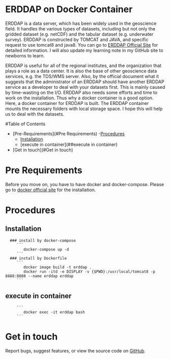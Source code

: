    ERDDAP on Docker Container 
==============================


ERDDAP is a data server, which has been widely used in the geoscience field. It handles the various types of datasets, including but not only the gridded dataset (e.g. netCDF) and the tabular dataset (e.g. underwater survey). ERDDAP is constructed by TOMCAT and JAVA, and specific request to use tomcat8 and java8. You can go to [ERDDAP  Official Site](https://coastwatch.pfeg.noaa.gov/erddap/index.html) for detailed information. I will also update my learning note in my GitHub site to newborns to learn. 

ERDDAP is useful for all of the regional institutes, and the organization that plays a role as a data center. It is also the base of other geoscience data services, e.g. the TDS/WMS server. Also, by the official document what it suggests that the administrator of an ERDDAP should have another ERDDAP service as a developer to deal with your datasets first. This is mainly caused by time-wasting on the I/O. ERDDAP also needs some efforts and time to work on the installation. Thus why a docker container is a good option. Here, a docker container for ERDDAP is built. The ERDDAP container mounts the necessary folders with local storage space. I hope this will help us to deal with the datasets. 

#Table of Contents
- [Pre-Requirements](#Pre Requirements)
-[Procedures](#Procedures)
   - [Installation](##Installation)
   - [execute in container](##execute in container)
- [Get in touch](#Get in touch)


# Pre Requirements
Before you move on, you have to have docker and docker-compose. Please go to [docker official site](https://docs.docker.com/get-docker/) for the installation. 

# Procedures   
   ## Installation   
      ### install by docker-compose   
         ```
            docker-compose up -d
         ```
      ### install by Dockerfile
         ```
            docker image build -t erddap .
            docker run -itd -e DISPLAY -v {$PWD}:/usr/local/tomcat8 -p 8888:8080 --name erddap erddap
         ```
   ## execute in container   
         ```
            docker exec -it erddap bash
         ```

# Get in touch

Report bugs, suggest features, or view the source code on [GitHub](https://github.com/cyhsu/ERDDAP/issues).

